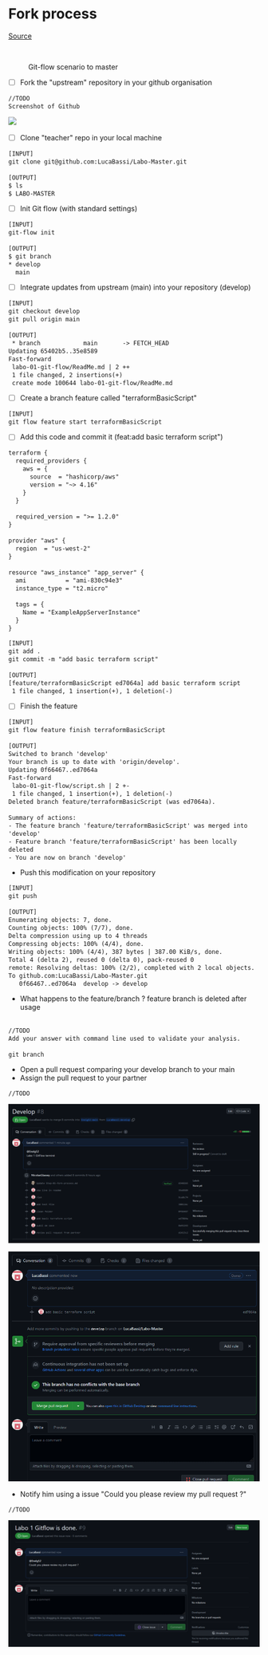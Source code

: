 # Fork process

[Source](https://docs.github.com/en/get-started/quickstart/fork-a-repo)

<figure><img src="../../.gitbook/assets/image (4).png" alt=""><figcaption><p>Git-flow scenario to master</p></figcaption></figure>

* [ ] Fork the "upstream" repository in your github organisation

```
//TODO
Screenshot of Github
```
![](images/Capture%20d%E2%80%99%C3%A9cran%20du%202023-05-09%2011-09-06.png)


* [ ] Clone "teacher" repo in your local machine

```
[INPUT]
git clone git@github.com:LucaBassi/Labo-Master.git

[OUTPUT]
$ ls 
$ LABO-MASTER
```

* [ ] Init Git flow (with standard settings)

```
[INPUT]
git-flow init

[OUTPUT]
$ git branch 
* develop
  main

```

* [ ] Integrate updates from upstream (main) into your repository (develop)

```
[INPUT]
git checkout develop
git pull origin main

[OUTPUT]
 * branch            main       -> FETCH_HEAD
Updating 65402b5..35e8589
Fast-forward
 labo-01-git-flow/ReadMe.md | 2 ++
 1 file changed, 2 insertions(+)
 create mode 100644 labo-01-git-flow/ReadMe.md

```

* [ ] Create a branch feature called "terraformBasicScript"

```
[INPUT]
git flow feature start terraformBasicScript

```

* [ ] Add this code and commit it (feat:add basic terraform script")

```
terraform {
  required_providers {
    aws = {
      source  = "hashicorp/aws"
      version = "~> 4.16"
    }
  }

  required_version = ">= 1.2.0"
}

provider "aws" {
  region  = "us-west-2"
}

resource "aws_instance" "app_server" {
  ami           = "ami-830c94e3"
  instance_type = "t2.micro"

  tags = {
    Name = "ExampleAppServerInstance"
  }
}
```

```
[INPUT]
git add .
git commit -m "add basic terraform script"

[OUTPUT]
[feature/terraformBasicScript ed7064a] add basic terraform script
 1 file changed, 1 insertion(+), 1 deletion(-)
```

* [ ] Finish the feature

```
[INPUT]
git flow feature finish terraformBasicScript

[OUTPUT]
Switched to branch 'develop'
Your branch is up to date with 'origin/develop'.
Updating 0f66467..ed7064a
Fast-forward
 labo-01-git-flow/script.sh | 2 +-
 1 file changed, 1 insertion(+), 1 deletion(-)
Deleted branch feature/terraformBasicScript (was ed7064a).

Summary of actions:
- The feature branch 'feature/terraformBasicScript' was merged into 'develop'
- Feature branch 'feature/terraformBasicScript' has been locally deleted
- You are now on branch 'develop'
```

* Push this modification on your repository

```
[INPUT]
git push

[OUTPUT]
Enumerating objects: 7, done.
Counting objects: 100% (7/7), done.
Delta compression using up to 4 threads
Compressing objects: 100% (4/4), done.
Writing objects: 100% (4/4), 387 bytes | 387.00 KiB/s, done.
Total 4 (delta 2), reused 0 (delta 0), pack-reused 0
remote: Resolving deltas: 100% (2/2), completed with 2 local objects.
To github.com:LucaBassi/Labo-Master.git
   0f66467..ed7064a  develop -> develop
```

* What happens to the feature/branch ?
feature branch is deleted after usage
```

//TODO
Add your answer with command line used to validate your analysis.

git branch
```

* Open a pull request comparing your develop branch to your main
* Assign the pull request to your partner

```
//TODO

```
![Alt text](images/firefox_6JbYzIlcZB.png)

![](images/firefox_Mwv2fcsw7c.png)
* Notify him using a issue "Could you please review my pull request ?"

```
//TODO
```

![Alt text](images/firefox_xw0zrKG84t.png)
